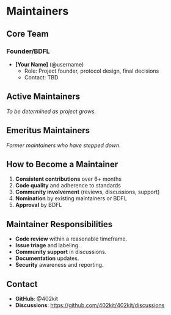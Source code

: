 # Maintainers

## Core Team

### Founder/BDFL

- **[Your Name]** (@username)
  - Role: Project founder, protocol design, final decisions
  - Contact: TBD

## Active Maintainers

_To be determined as project grows._

## Emeritus Maintainers

_Former maintainers who have stepped down._

## How to Become a Maintainer

1. **Consistent contributions** over 6+ months
2. **Code quality** and adherence to standards
3. **Community involvement** (reviews, discussions, support)
4. **Nomination** by existing maintainers or BDFL
5. **Approval** by BDFL

## Maintainer Responsibilities

- **Code review** within a reasonable timeframe.
- **Issue triage** and labeling.
- **Community support** in discussions.
- **Documentation** updates.
- **Security** awareness and reporting.

## Contact

- **GitHub**: @402kit
- **Discussions**: https://github.com/402kit/402kit/discussions

